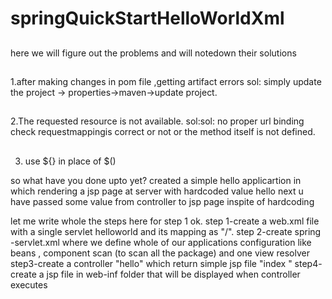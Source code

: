 # springQuickStartHelloWorldXml
##
here we will figure out the problems and will notedown their solutions
##
1.after making changes in pom file ,getting artifact errors
	sol: simply update the project -> properties->maven->update project.
##
2.The requested resource is not available.
	sol:sol: no proper url binding check requestmappingis correct or not
		or the method itself is not defined.
##
3. use ${} in place of $()

so what have you done upto yet?
created a simple hello applicartion in which rendering a jsp page at server
with hardcoded value hello
next u have passed some value from controller to jsp page inspite of hardcoding

let me write whole the steps here for step 1 ok.
step 1-create a web.xml file with a single servlet helloworld and its mapping as "/".
step 2-create spring -servlet.xml where we define whole of our applications configuration
	like beans , component scan (to scan all the package) and one view resolver
step3-create a controller "hello" which return simple jsp file "index "
step4- create a jsp file in web-inf folder that will be displayed when controller executes


